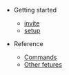 - Getting started
  - [invite](start/invite)
  - [setup](start/setup)

- Reference
  - [Commands](ref/commands)
  - [Other fetures](ref/other)

